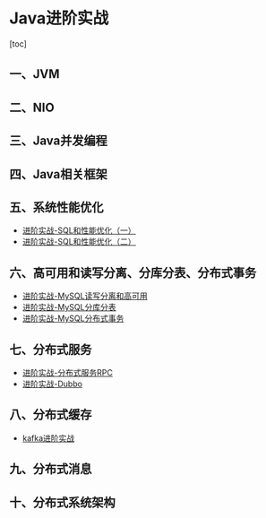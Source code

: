 # Java进阶实战

[toc]

## 一、JVM

## 二、NIO

## 三、Java并发编程

## 四、Java相关框架

## 五、系统性能优化

- [进阶实战-SQL和性能优化（一）](https://github.com/hefrankeleyn/JAVARebuild/blob/main/Week_06_SQL%E6%80%A7%E8%83%BD%E4%BC%98%E5%8C%96/2021-12-26-%E8%BF%9B%E9%98%B6%E5%AE%9E%E6%88%98-SQL%E5%92%8C%E6%80%A7%E8%83%BD%E4%BC%98%E5%8C%96%EF%BC%88%E4%B8%80%EF%BC%89.md)
- [进阶实战-SQL和性能优化（二）](https://github.com/hefrankeleyn/JAVARebuild/blob/main/Week_06_SQL%E6%80%A7%E8%83%BD%E4%BC%98%E5%8C%96/2021-12-27-%E8%BF%9B%E9%98%B6%E5%AE%9E%E6%88%98-SQL%E5%92%8C%E6%80%A7%E8%83%BD%E4%BC%98%E5%8C%96%EF%BC%88%E4%BA%8C%EF%BC%89.md)

## 六、高可用和读写分离、分库分表、分布式事务

- [进阶实战-MySQL读写分离和高可用](https://github.com/hefrankeleyn/JAVARebuild/blob/main/Week_07_MySQL%E9%AB%98%E5%8F%AF%E7%94%A8%E5%92%8C%E8%AF%BB%E5%86%99%E5%88%86%E7%A6%BB/2022-01-11-%E8%BF%9B%E9%98%B6%E5%AE%9E%E6%88%98-MySQL%E7%9A%84%E9%AB%98%E5%8F%AF%E7%94%A8%E5%92%8C%E8%AF%BB%E5%86%99%E5%88%86%E7%A6%BB.md)
- [进阶实战-MySQL分库分表](https://github.com/hefrankeleyn/JAVARebuild/blob/main/Week_08_MySQL%E5%88%86%E5%BA%93%E5%88%86%E8%A1%A8-%E8%BF%81%E7%A7%BB-%E5%88%86%E5%B8%83%E5%BC%8F%E4%BA%8B%E5%8A%A1/2022-01-11-%E8%BF%9B%E9%98%B6%E5%AE%9E%E6%88%98-MySQL%E5%88%86%E5%BA%93%E5%88%86%E8%A1%A8.md)
- [进阶实战-MySQL分布式事务](https://github.com/hefrankeleyn/JAVARebuild/blob/main/Week_08_MySQL%E5%88%86%E5%BA%93%E5%88%86%E8%A1%A8-%E8%BF%81%E7%A7%BB-%E5%88%86%E5%B8%83%E5%BC%8F%E4%BA%8B%E5%8A%A1/2022-01-12-%E8%BF%9B%E9%98%B6%E5%AE%9E%E6%88%98-MySQL%E5%88%86%E5%B8%83%E5%BC%8F%E4%BA%8B%E5%8A%A1.md)

## 七、分布式服务

- [进阶实战-分布式服务RPC]()
- [进阶实战-Dubbo]()

## 八、分布式缓存

- [kafka进阶实战](https://github.com/hefrankeleyn/JAVARebuild/blob/main/Week_13_%E5%88%86%E5%B8%83%E5%BC%8F%E6%B6%88%E6%81%AF/2021-12-24-%E8%BF%9B%E9%98%B6%E5%AE%9E%E6%88%98-kafka.md)

## 九、分布式消息

## 十、分布式系统架构

